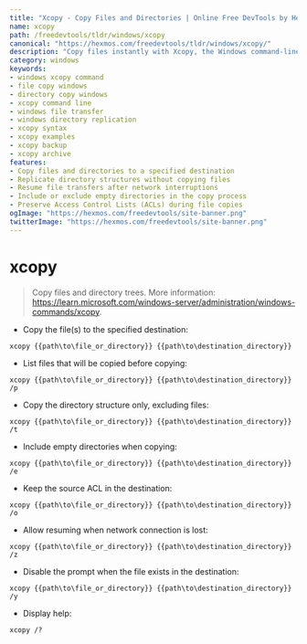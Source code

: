```yaml
---
title: "Xcopy - Copy Files and Directories | Online Free DevTools by Hexmos"
name: xcopy
path: /freedevtools/tldr/windows/xcopy
canonical: "https://hexmos.com/freedevtools/tldr/windows/xcopy/"
description: "Copy files instantly with Xcopy, the Windows command-line tool for file and directory replication. Secure your data and simplify backups. Free online tool, no registration required."
category: windows
keywords:
- windows xcopy command
- file copy windows
- directory copy windows
- xcopy command line
- windows file transfer
- windows directory replication
- xcopy syntax
- xcopy examples
- xcopy backup
- xcopy archive
features:
- Copy files and directories to a specified destination
- Replicate directory structures without copying files
- Resume file transfers after network interruptions
- Include or exclude empty directories in the copy process
- Preserve Access Control Lists (ACLs) during file copies
ogImage: "https://hexmos.com/freedevtools/site-banner.png"
twitterImage: "https://hexmos.com/freedevtools/site-banner.png"
---
```


# xcopy

> Copy files and directory trees.
> More information: <https://learn.microsoft.com/windows-server/administration/windows-commands/xcopy>.

- Copy the file(s) to the specified destination:

`xcopy {{path\to\file_or_directory}} {{path\to\destination_directory}}`

- List files that will be copied before copying:

`xcopy {{path\to\file_or_directory}} {{path\to\destination_directory}} /p`

- Copy the directory structure only, excluding files:

`xcopy {{path\to\file_or_directory}} {{path\to\destination_directory}} /t`

- Include empty directories when copying:

`xcopy {{path\to\file_or_directory}} {{path\to\destination_directory}} /e`

- Keep the source ACL in the destination:

`xcopy {{path\to\file_or_directory}} {{path\to\destination_directory}} /o`

- Allow resuming when network connection is lost:

`xcopy {{path\to\file_or_directory}} {{path\to\destination_directory}} /z`

- Disable the prompt when the file exists in the destination:

`xcopy {{path\to\file_or_directory}} {{path\to\destination_directory}} /y`

- Display help:

`xcopy /?`
